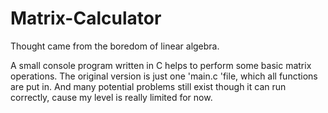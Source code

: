 # Matrix-Calculator
Thought came from the boredom of linear algebra.

A small console program written in C helps to perform some basic matrix operations.
The original version is just one 'main.c 'file, which all functions are put in.
And many potential problems still exist though it can run correctly, cause my level is really limited for now.
